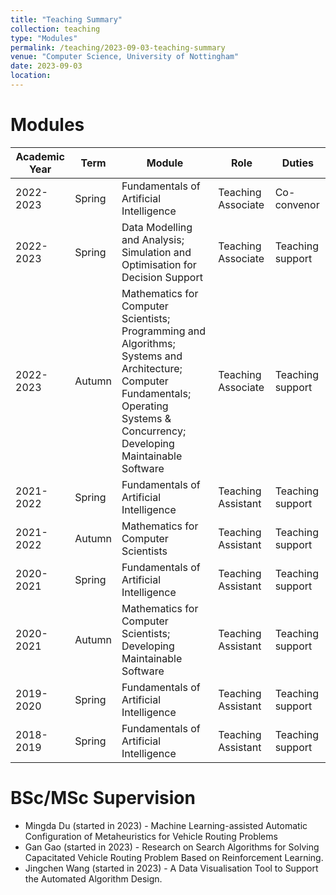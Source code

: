 ```yaml
---
title: "Teaching Summary"
collection: teaching
type: "Modules"
permalink: /teaching/2023-09-03-teaching-summary
venue: "Computer Science, University of Nottingham"
date: 2023-09-03
location: 
---
```


Modules
======
| Academic Year | Term   | Module                                                                                                                                                                              | Role               | Duties           |
|---------------|--------|-------------------------------------------------------------------------------------------------------------------------------------------------------------------------------------|--------------------|------------------|
| 2022-2023     | Spring | Fundamentals of Artificial Intelligence                                                                                                                                             | Teaching Associate | Co-convenor      |
| 2022-2023     | Spring | Data Modelling and Analysis; Simulation and Optimisation for Decision Support                                                                                                       | Teaching Associate | Teaching support |
| 2022-2023     | Autumn | Mathematics for Computer Scientists; Programming and Algorithms; Systems and Architecture; Computer Fundamentals; Operating Systems & Concurrency; Developing Maintainable Software | Teaching Associate | Teaching support |
| 2021-2022     | Spring | Fundamentals of Artificial Intelligence                                                                                                                                             | Teaching Assistant | Teaching support |
| 2021-2022     | Autumn | Mathematics for Computer Scientists                                                                                                                                                 | Teaching Assistant | Teaching support |
| 2020-2021     | Spring | Fundamentals of Artificial Intelligence                                                                                                                                             | Teaching Assistant | Teaching support |
| 2020-2021     | Autumn | Mathematics for Computer Scientists; Developing Maintainable Software                                                                                                               | Teaching Assistant | Teaching support |
| 2019-2020     | Spring | Fundamentals of Artificial Intelligence                                                                                                                                             | Teaching Assistant | Teaching support |
| 2018-2019     | Spring | Fundamentals of Artificial Intelligence                                                                                                                                             | Teaching Assistant | Teaching support |

BSc/MSc Supervision 
======
- Mingda Du (started in 2023) - Machine Learning-assisted Automatic Configuration of Metaheuristics for Vehicle Routing Problems
- Gan Gao (started in 2023) - Research on Search Algorithms for Solving Capacitated Vehicle Routing Problem Based on Reinforcement Learning.
- Jingchen Wang (started in 2023) - A Data Visualisation Tool to Support the Automated Algorithm Design.